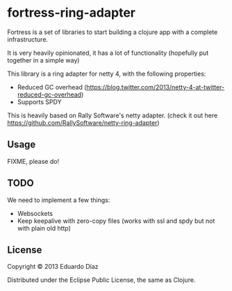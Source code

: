 # fortress-ring-adapter

Fortress is a set of libraries to start building a clojure app with 
a complete infrastructure.

It is very heavily opinionated, it has a lot of functionality (hopefully
put together in a simple way)

This library is a ring adapter for netty 4, with the following properties:

* Reduced GC overhead (https://blog.twitter.com/2013/netty-4-at-twitter-reduced-gc-overhead)
* Supports SPDY

This is heavily based on Rally Software's netty adapter. (check it out here https://github.com/RallySoftware/netty-ring-adapter)

## Usage

FIXME, please do!

## TODO

We need to implement a few things:

* Websockets
* Keep keepalive with zero-copy files (works with ssl and spdy but not with plain old http)

## License

Copyright © 2013 Eduardo Díaz

Distributed under the Eclipse Public License, the same as Clojure.
